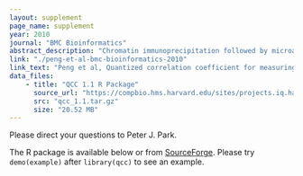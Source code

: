 ```yaml
---
layout: supplement
page_name: supplement
year: 2010
journal: "BMC Bioinformatics"
abstract_description: "Chromatin immunoprecipitation followed by microarray hybridization (ChIP-chip) is used to study protein-DNA interactions and histone modifications on a genome-scale. To ensure data quality, these experiments are usually performed in replicates, and a correlation coefficient between replicates is used often to assess reproducibility. However, the correlation coefficient can be misleading because it is affected not only by the reproducibility of the signal but also by the amount of binding signal present in the data. We develop the Quantized correlation coefficient (QCC) that is much less dependent on the amount of signal. This involves discretization of data into set of quantiles (quantization), a merging procedure to group the background probes, and recalculation of the Pearson correlation coefficient. This procedure reduces the influence of the background noise on the statistic, which then properly focuses more on the reproducibility of the signal. The performance of this procedure is tested in both simulated and real ChIP-chip data. For replicates with different levels of enrichment over background and coverage, we find that QCC reflects reproducibility more accurately and is more robust than the standard Pearson or Spearman correlation coefficients. The quantization and the merging procedure can also suggest a proper quantile threshold for separating signal from background for further analysis."
link: "./peng-et-al-bmc-bioinformatics-2010"
link_text: "Peng et al, Quantized correlation coefficient for measuring reproducibility of ChIP-chip data, BMC Bioinformatics, 11:399, 2010"
data_files:
    - title: "QCC 1.1 R Package"
      source_url: "https://compbio.hms.harvard.edu/sites/projects.iq.harvard.edu/files/parklab/files/qcc_1.1.tar.gz"
      src: "qcc_1.1.tar.gz"
      size: "20.52 MB"
---
```


Please direct your questions to Peter J. Park.

The R package is available below or from [SourceForge](http://sourceforge.net/projects/quantizedcorrel/).  Please try ```demo(example)``` after ```library(qcc)``` to see an example.

